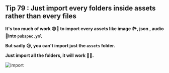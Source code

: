 ## Tip   79 : Just import every folders inside assets rather than every files

**It's too much of work 😰🥱 to import every assets like image 🏞, json , audio 🎵into `pubspec.yml`**

**But sadly 😢, you can't import just the `assets` folder.**

**Just import all the folders, it will work 🎉🍾.**

![import](https://raw.githubusercontent.com/erluxman/awesomefluttertips/master/assets/79assets.png)

